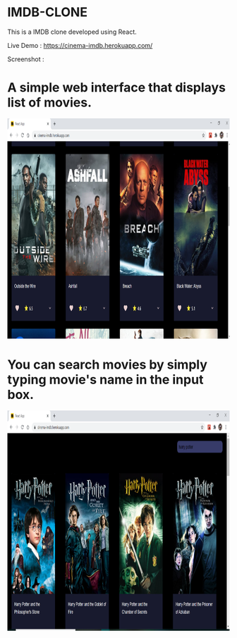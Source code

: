 # IMDB-CLONE
This is a IMDB clone developed using React.

Live Demo : https://cinema-imdb.herokuapp.com/

Screenshot :

# A simple web interface that displays list of movies.
<img src="imdb2.png" width="800" height="500" alt="screenshpt">

# You can search movies by simply typing movie's name in the input box.
<img src="imdb3.png" width="800" height="500" alt="screenshpt">
